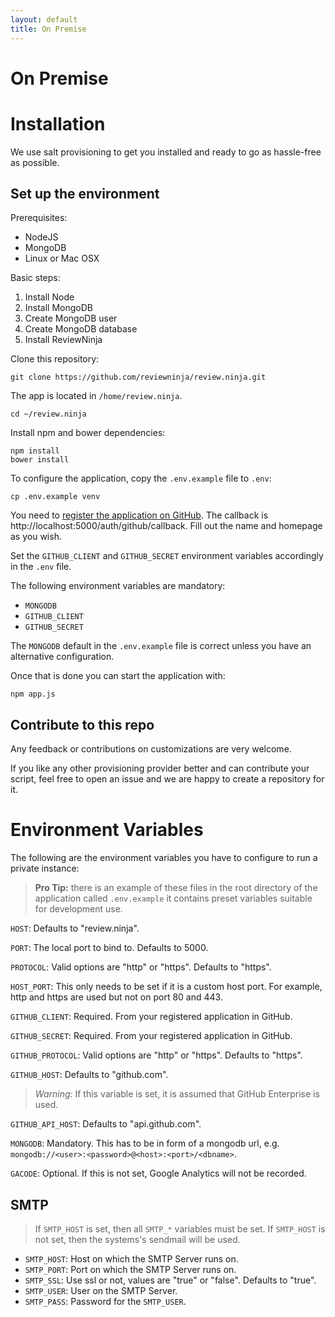 ```yaml
---
layout: default
title: On Premise
---
```

<h1>On Premise</h1>

<h1 id="installation">Installation</h1>

We use salt provisioning to get you installed and ready to go as hassle-free as possible.  

Set up the environment
----------------------

Prerequisites:

  * NodeJS
  * MongoDB
  * Linux or Mac OSX

Basic steps:

  1. Install Node
  2. Install MongoDB
  3. Create MongoDB user
  4. Create MongoDB database 
  4. Install ReviewNinja
 
Clone this repository:

	git clone https://github.com/reviewninja/review.ninja.git

The app is located in `/home/review.ninja`.  

	cd ~/review.ninja

Install npm and bower dependencies:

	npm install
	bower install

To configure the application, copy the `.env.example` file to `.env`:

	cp .env.example venv

You need to [register the application on
GitHub](https://github.com/settings/applications/new). The callback is
http://localhost:5000/auth/github/callback.  Fill out the name and homepage 
as you wish.

Set the `GITHUB_CLIENT` and `GITHUB_SECRET` environment variables accordingly in the `.env` file.

The following environment variables are mandatory: 

  * `MONGODB`
  * `GITHUB_CLIENT`
  * `GITHUB_SECRET` 

The `MONGODB` default in the `.env.example` file is correct unless you have an alternative configuration.

Once that is done you can start the application with:

	npm app.js
	

Contribute to this repo
-----------------------

Any feedback or contributions on customizations are very welcome.

If you like any other provisioning provider better and can contribute your
script, feel free to open an issue and we are happy to create a repository for
it.

<h1 id="variables">Environment Variables</h1>

The following are the environment variables you have to configure to run a
private instance:

> **Pro Tip:** there is an example of these files in the root directory of the
> application called `.env.example` it contains preset variables suitable for
> development use.

`HOST`: Defaults to "review.ninja".

`PORT`: The local port to bind to. Defaults to 5000.

`PROTOCOL`: Valid options are "http" or "https". Defaults to "https".

`HOST_PORT`: This only needs to be set if it is a custom host port.  For
example, http and https are used but not on port 80 and 443.

`GITHUB_CLIENT`: Required. From your registered application in GitHub.

`GITHUB_SECRET`: Required. From your registered application in GitHub.

`GITHUB_PROTOCOL`: Valid options are "http" or "https". Defaults to "https".

`GITHUB_HOST`: Defaults to "github.com". 

> *Warning:* If this variable is set, it is assumed that GitHub Enterprise is
> used.

`GITHUB_API_HOST`: Defaults to "api.github.com".

`MONGODB`: Mandatory. This has to be in form of a mongodb url, e.g. `mongodb://<user>:<password>@<host>:<port>/<dbname>`.

`GACODE`: Optional. If this is not set, Google Analytics will not be recorded.

SMTP
----

> If `SMTP_HOST` is set, then all `SMTP_*` variables must be set. If
> `SMTP_HOST` is not set, then the systems's sendmail will be used.
 
 * `SMTP_HOST`: Host on which the SMTP Server runs on.
 * `SMTP_PORT`: Port on which the SMTP Server runs on.
 * `SMTP_SSL`: Use ssl or not, values are "true" or "false". Defaults to "true".
 * `SMTP_USER`: User on the SMTP Server.
 * `SMTP_PASS`: Password for the `SMTP_USER`.
